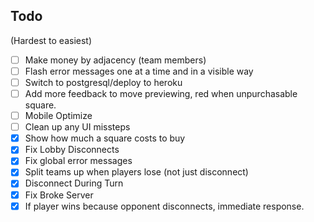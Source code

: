 ## Todo
(Hardest to easiest)
- [ ] Make money by adjacency (team members)
- [ ] Flash error messages one at a time and in a visible way
- [ ] Switch to postgresql/deploy to heroku
- [ ] Add more feedback to move previewing, red when unpurchasable square.
- [ ] Mobile Optimize
- [ ] Clean up any UI missteps
- [X] Show how much a square costs to buy
- [X] Fix Lobby Disconnects
- [X] Fix global error messages
- [X] Split teams up when players lose (not just disconnect)
- [X] Disconnect During Turn
- [X] Fix Broke Server
- [X] If player wins because opponent disconnects, immediate response.
